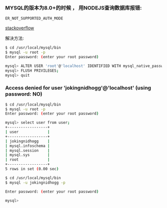### MYSQL的版本为8.0+的时候 ， 用NODEJS查询数据库报错:

```sh
ER_NOT_SUPPORTED_AUTH_MODE
```
[stackoverflow](https://stackoverflow.com/questions/50093144/mysql-8-0-client-does-not-support-authentication-protocol-requested-by-server)

解决方法:

```sh
$ cd /usr/local/mysql/bin
$ mysql -u root -p
Enter password: (enter your root password)

mysql> ALTER USER 'root'@'localhost' IDENTIFIED WITH mysql_native_password BY 'your_new_password';
mysql> FLUSH PRIVILEGES;
mysql> quit
```

### Access denied for user 'jokingnidhogg'@'localhost' (using password: NO)

```sh
$ cd /usr/local/mysql/bin
$ mysql -u root -p
Enter password: (enter your root password)

mysql> select user from user;
+------------------+
| user             |
+------------------+
| jokingnidhogg    |
| mysql.infoschema |
| mysql.session    |
| mysql.sys        |
| root             |
+------------------+
5 rows in set (0.00 sec)
```

```sh
$ cd /usr/local/mysql/bin
$ mysql -u jokingnidhogg -p

Enter password: (enter your root password)

mysql> 
```